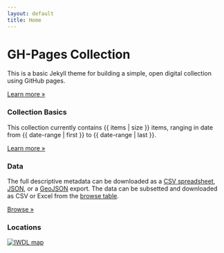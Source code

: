 ```yaml
---
layout: default
title: Home
---
```


<div class="jumbotron">
    <div class="container">
        <h1 class="display-3">GH-Pages Collection</h1>
        <p>This is a basic Jekyll theme for building a simple, open digital collection using GitHub pages.</p>
        <p><a class="btn btn-primary btn-lg" href="{{ "/about/" | relative_url }}" role="button">Learn more &raquo;</a></p>
    </div>
</div>
<div class="container">
    <div class="row">
        <div class="col-md-6">  
            <div class="">
                <div class="card">
                    <div class="card-body">
                        <h3>Collection Basics</h3>
                        <p>This collection currently contains {{ items | size }} items, ranging in date from {{ date-range | first }} to {{ date-range | last }}. </p>
                        <p><a class="btn btn-secondary" href="{{ "/about/" | absolute_url }}" role="button">Learn more &raquo;</a></p>
                    </div>
                </div>
            </div>
            <div class="mt-2">
                <div class="card">
                    <div class="card-body">
                        <h3>Data</h3>
                        <p>The full descriptive metadata can be downloaded as a <a href="{{ "/data/iwdl-metadata.csv" | absolute_url }}" target="_blank">CSV spreadsheet</a>, <a href="{{ "/data/iwdl-metadata.json" | absolute_url }}" target="_blank">JSON</a>, or a <a href="{{ "/data/iwdl-geodata.json" | absolute_url }}" target="_blank">GeoJSON</a> export. The data can be subsetted and downloaded as CSV or Excel from the <a href="{{ "/browse/" | relative_url }}" >browse table</a>.</p>
                        <p><a class="btn btn-secondary" href="{{ "/browse/" | relative_url }}" role="button">Browse &raquo;</a></p>
                    </div>
                </div>
            </div>
        </div>
        <div class="col-md-6">
            <div class="card">
                <div class="card-body">
                    <h3>Locations</h3>
                    <p class="text-center"><a href="{{ "/map/" | relative_url }}"><img class="img-fluid rounded" src="{{ "/assets/images/iwdl-map.jpg" | relative_url }}" alt="IWDL map"></a></p>
                </div>
            </div>
        </div>
    </div>
</div>